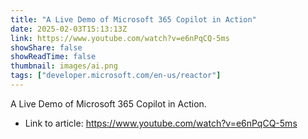 ```yaml
---
title: "A Live Demo of Microsoft 365 Copilot in Action"
date: 2025-02-03T15:13:13Z
link: https://www.youtube.com/watch?v=e6nPqCQ-5ms
showShare: false
showReadTime: false
thumbnail: images/ai.png
tags: ["developer.microsoft.com/en-us/reactor"]
---
```

A Live Demo of Microsoft 365 Copilot in Action.

- Link to article: https://www.youtube.com/watch?v=e6nPqCQ-5ms